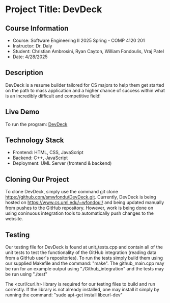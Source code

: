 # Project Title: DevDeck

## Course Information

* Course: Software Engineering II 2025 Spring - COMP 4120 201
* Instructor: Dr. Daly
* Student: Christian Ambrosini, Ryan Cayton, William Fondoulis, Vraj Patel
* Date: 4/28/2025

## Description

DevDeck is a resume builder tailored for CS majors to help them get started on the path to mass application and a higher chance of
success within what is an incredibly difficult and competitive field!

## Live Demo

To run the program: [DevDeck](https://www.cs.uml.edu/~wfondoul/)

## Technology Stack

* Frontend: HTML, CSS, JavaScript
* Backend: C++, JavaScript
* Deployment: UML Server (frontend & backend)

## Cloning Our Project

To clone DevDeck, simply use the command git clone https://github.com/smwfondu/DevDeck.git. Currently, DevDeck is being hosted on 
https://www.cs.uml.edu/~wfondoul/ and being updated manually from pushes to the GitHub repository. However, work is being done 
on using coninuous integration tools to automatically push changes to the website.

## Testing

Our testing file for DevDeck is found at unit_tests.cpp and contain all of the unit tests to test the functionality of the 
GitHub integration (reading data from a GitHub user's repositories). To run the tests simply build them using our supplied Makefile and the command: "make". The github_main.cpp may be run for an example output using "./Github_integration" and the tests may be run using "./test"

The <curl/curl.h> library is required for our testing files to build and run correctly. If the library is not already installed, one may install it simply by running the command: "sudo apt-get install libcurl-dev"
